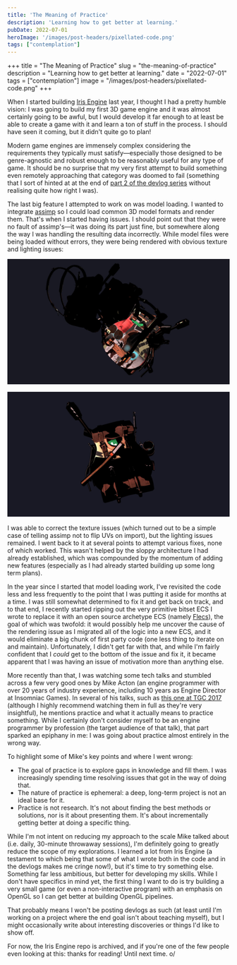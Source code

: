 ```yaml
---
title: 'The Meaning of Practice'
description: 'Learning how to get better at learning.'
pubDate: 2022-07-01
heroImage: '/images/post-headers/pixellated-code.png'
tags: ["contemplation"]
---
```


+++
title = "The Meaning of Practice"
slug = "the-meaning-of-practice"
description = "Learning how to get better at learning."
date = "2022-07-01"
tags = ["contemplation"]
image = "/images/post-headers/pixellated-code.png"
+++

When I started building [Iris Engine](https://github.com/Riari/iris-engine) last year, I thought I had a pretty humble vision: I was going to build my first 3D game engine and it was almost certainly going to be awful, but I would develop it far enough to at least be able to create a game with it and learn a ton of stuff in the process. I should have seen it coming, but it didn't quite go to plan!

Modern game engines are immensely complex considering the requirements they typically must satisfy—especially those designed to be genre-agnostic and robust enough to be reasonably useful for any type of game. It should be no surprise that my very first attempt to build something even remotely approaching that category was doomed to fail (something that I sort of hinted at at the end of [part 2 of the devlog series](/posts/2021/04/3d-game-engine-devlog-part-2-scene-improvements/) without realising quite how right I was).

The last big feature I attempted to work on was model loading. I wanted to integrate [assimp](https://github.com/assimp/assimp) so I could load common 3D model formats and render them. That's when I started having issues. I should point out that they were no fault of assimp's—it was doing its part just fine, but somewhere along the way I was handling the resulting data incorrectly. While model files were being loaded without errors, they were being rendered with obvious texture and lighting issues:

![Broken model #1](./broken_model_1.jpg)

![Broken model #2](./broken_model_2.jpg)

I was able to correct the texture issues (which turned out to be a simple case of telling assimp not to flip UVs on import), but the lighting issues remained. I went back to it at several points to attempt various fixes, none of which worked. This wasn't helped by the sloppy architecture I had already established, which was compounded by the momentum of adding new features (especially as I had already started building up some long term plans).

In the year since I started that model loading work, I've revisited the code less and less frequently to the point that I was putting it aside for months at a time. I was still somewhat determined to fix it and get back on track, and to that end, I recently started ripping out the very primitive bitset ECS I wrote to replace it with an open source archetype ECS (namely [Flecs](https://github.com/SanderMertens/flecs)), the goal of which was twofold: it would possibly help me uncover the cause of the rendering issue as I migrated all of the logic into a new ECS, and it would eliminate a big chunk of first party code (one less thing to iterate on and maintain). Unfortunately, I didn't get far with that, and while I'm fairly confident that I _could_ get to the bottom of the issue and fix it, it became apparent that I was having an issue of motivation more than anything else.

More recently than that, I was watching some tech talks and stumbled across a few very good ones by Mike Acton (an engine programmer with over 20 years of industry experience, including 10 years as Engine Director at Insomniac Games). In several of his talks, such as [this one at TGC 2017](https://youtu.be/4B00hV3wmMY?t=757) (although I highly recommend watching them in full as they're very insightful), he mentions practice and what it actually means to practice something. While I certainly don't consider myself to be an engine programmer by profession (the target audience of that talk), that part sparked an epiphany in me: I was going about practice almost entirely in the wrong way.

To highlight some of Mike's key points and where I went wrong:

* The goal of practice is to explore gaps in knowledge and fill them. I was increasingly spending time resolving issues that got in the way of doing that.
* The nature of practice is ephemeral: a deep, long-term project is not an ideal base for it.
* Practice is not research. It's not about finding the best methods or solutions, nor is it about presenting them. It's about incrementally getting better at doing a specific thing.

While I'm not intent on reducing my approach to the scale Mike talked about (i.e. daily, 30-minute throwaway sessions), I'm definitely going to greatly reduce the scope of my explorations. I learned a lot from Iris Engine (a testament to which being that some of what I wrote both in the code and in the devlogs makes me cringe now!), but it's time to try something else. Something far less ambitious, but better for developing my skills. While I don't have specifics in mind yet, the first thing I want to do is try building a very small game (or even a non-interactive program) with an emphasis on OpenGL so I can get better at building OpenGL pipelines.

That probably means I won't be posting devlogs as such (at least until I'm working on a project where the end goal isn't about teaching myself), but I might occasionally write about interesting discoveries or things I'd like to show off.

For now, the Iris Engine repo is archived, and if you're one of the few people even looking at this: thanks for reading! Until next time. o/